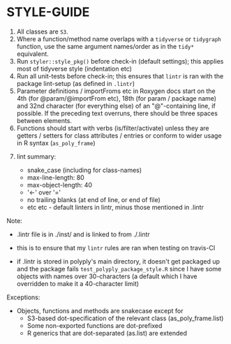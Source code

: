 # STYLE-GUIDE

1. All classes are `S3`.
2. Where a function/method name overlaps with a `tidyverse` or `tidygraph`
  function, use the same argument names/order as in the `tidy*` equivalent.
3. Run `styler::style_pkg()` before check-in (default settings); this applies
  most of tidyverse style (indentation etc)
4. Run all unit-tests before check-in; this ensures that `lintr` is ran with
  the package lint-setup (as defined in `.lintr`)
5. Parameter definitions / importFroms etc in Roxygen docs start on the 4th
  (for @param/@importFrom etc), 18th (for param / package name) and 32nd
  character (for everything else) of an "@"-containing line, if possible. If
  the preceding text overruns, there should be three spaces between elements.
6. Functions should start with verbs (is/filter/activate) unless they are
  getters / setters for class attributes / entries or conform to wider usage
  in R syntax (`as_poly_frame`)
  <!--
    Is this true for .default_merge_fn and other functions applied by a
    higher-order function?
    -->
7. lint summary:

    - snake_case (including for class-names)
    - max-line-length: 80
    - max-object-length: 40
    - '<-' over '='
    - no trailing blanks (at end of line, or end of file)
    - etc etc - default linters in lintr, minus those mentioned in .lintr

Note:

- .lintr file is in ./inst/ and is linked to from ./.lintr

- this is to ensure that my `lintr` rules are ran when testing on
    travis-CI

- if .lintr is stored in polyply's main directory, it doesn't get
    packaged up and the package fails `test_polyply_package_style.R`
    since I have some objects with names over 30-characters (a default
    which I have overridden to make it a 40-character limit)

Exceptions:

- Objects, functions and methods are snakecase except for
    - S3-based dot-specification of the relevant class (as_poly_frame.list)
    - Some non-exported functions are dot-prefixed
    - R generics that are dot-separated (as.list) are extended
